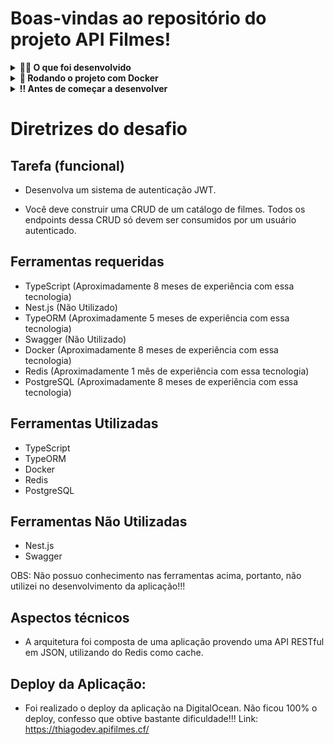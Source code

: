 # Boas-vindas ao repositório do projeto API Filmes!

<details>
  <summary><strong>👨‍💻 O que foi desenvolvido</strong></summary>

  Para este projeto, foi realizado a construção de uma API para um desafio técnico com `CRUD` para gerenciar um catálogo de filmes. Foi utilizando o banco de dados `Postgres` através do framework `TypeORM`.

  <br>
</details>

<details>
  <summary><strong>🐳 Rodando o projeto com Docker</strong></summary>

   ## 👉 Com Docker

   > Rode os serviços com o comando `docker-compose up -d`.

   > Use o comando `docker-compose exec app bash`.

   - Ele te dará acesso ao terminal interativo do container criado pelo compose, que está rodando em segundo plano.

    > Instale as dependências com `npm install` 

</details>

<details>
  <summary><strong>‼ Antes de começar a desenvolver</strong></summary>

  1. Clone o repositório

  - Use o comando: `git clone git@github.com:ThiagoGasparini/API-Films.git`.
  - Entre na pasta do repositório que você acabou de clonar:

  2. Instale as dependências

  - `npm install`

  3. Crie uma branch a partir da branch `main`

  - Verifique se você está na branch `main`
    - Exemplo: `git branch`
  - Se não estiver, mude para a branch `main`
    - Exemplo: `git checkout main`

</details>

# Diretrizes do desafio

## Tarefa (funcional)

  - Desenvolva um sistema de autenticação JWT.

  - Você deve construir uma CRUD de um catálogo de filmes. Todos os endpoints dessa CRUD só devem ser consumidos por um usuário autenticado.

## Ferramentas requeridas

  - TypeScript (Aproximadamente 8 meses de experiência com essa tecnologia)
  - Nest.js (Não Utilizado)
  - TypeORM (Aproximadamente 5 meses de experiência com essa tecnologia)
  - Swagger (Não Utilizado)
  - Docker (Aproximadamente 8 meses de experiência com essa tecnologia)
  - Redis (Aproximadamente 1 mês de experiência com essa tecnologia)
  - PostgreSQL (Aproximadamente 8 meses de experiência com essa tecnologia)

## Ferramentas Utilizadas

  - TypeScript
  - TypeORM
  - Docker
  - Redis
  - PostgreSQL

## Ferramentas Não Utilizadas

  - Nest.js
  - Swagger

  OBS: Não possuo conhecimento nas ferramentas acima, portanto, não utilizei no desenvolvimento da aplicação!!!

## Aspectos técnicos

  - A arquitetura foi composta de uma aplicação provendo uma API RESTful em JSON, utilizando do Redis como cache.
  
## Deploy da Aplicação:
  - Foi realizado o deploy da aplicação na DigitalOcean. Não ficou 100% o deploy, confesso que obtive bastante dificuldade!!!
  Link: https://thiagodev.apifilmes.cf/

